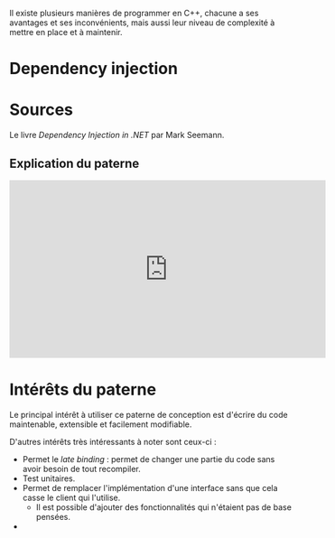 Il existe plusieurs manières de programmer en C++, chacune a ses avantages et ses inconvénients, mais aussi leur niveau de complexité à mettre en place et à maintenir.

# Dependency injection

# Sources

Le livre *Dependency Injection in .NET* par Mark Seemann.

## Explication du paterne

<iframe width="560" height="315" src="https://www.youtube.com/embed/yunF2PgJlHU?si=BvGUlcixWJyH3u_y" title="YouTube video player" frameborder="0" allow="accelerometer; autoplay; clipboard-write; encrypted-media; gyroscope; picture-in-picture; web-share" allowfullscreen></iframe>

# Intérêts du paterne

Le principal intérêt à utiliser ce paterne de conception est d'écrire du code maintenable, extensible et facilement modifiable.

D'autres intérêts très intéressants à noter sont ceux-ci :
- Permet le *late binding* : permet de changer une partie du code sans avoir besoin de tout recompiler.
- Test unitaires.
- Permet de remplacer l'implémentation d'une interface sans que cela casse le client qui l'utilise.
	- Il est possible d'ajouter des fonctionnalités qui n'étaient pas de base pensées.
- 